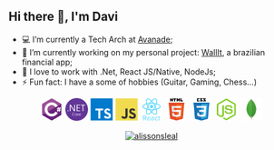 ## Hi there 👋, I'm Davi
- 💻 I’m currently a Tech Arch at [Avanade](https://www.avanade.com/pt-br);
- 🔭 I’m currently working on my personal project: [WallIt](https://github.com/appWallit), a brazilian financial app;
- 🌱 I love to work with .Net, React JS/Native, NodeJs;
- ⚡ Fun fact: I have a some of hobbies (Guitar, Gaming, Chess...)


<p align="center">
<img src="https://raw.githubusercontent.com/devicons/devicon/master/icons/csharp/csharp-original.svg" alt="mongodb" width="40" height="40"/>
<img src="https://raw.githubusercontent.com/devicons/devicon/master/icons/dotnetcore/dotnetcore-original.svg" alt="mongodb" width="40" height="40"/>
<img src="https://raw.githubusercontent.com/devicons/devicon/master/icons/typescript/typescript-original.svg" alt="typescript" width="40" height="40"/> 
<img src="https://raw.githubusercontent.com/devicons/devicon/master/icons/javascript/javascript-original.svg" alt="javascript" width="40" height="40"/> 
<img src="https://raw.githubusercontent.com/devicons/devicon/master/icons/react/react-original-wordmark.svg" alt="react" width="40" height="40"/> 
<img src="https://raw.githubusercontent.com/devicons/devicon/master/icons/html5/html5-original-wordmark.svg" alt="html5" width="40" height="40"/> 
<img src="https://raw.githubusercontent.com/devicons/devicon/master/icons/css3/css3-original-wordmark.svg" alt="css3" width="40" height="40"/> 
<img src="https://raw.githubusercontent.com/devicons/devicon/master/icons/nodejs/nodejs-original.svg" alt="nodejs" width="40" height="40"/>
<img src="https://raw.githubusercontent.com/devicons/devicon/master/icons/mongodb/mongodb-original.svg" alt="mongodb" width="40" height="40"/>

<p align="center">
<a href="https://www.linkedin.com/in/gndavi" target="blank"><img align="center" src="https://cdn.jsdelivr.net/npm/simple-icons@3.0.1/icons/linkedin.svg" alt="alissonsleal" height="30" width="30" /></a>
</p>
